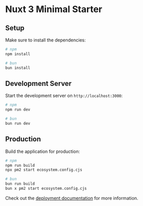 # Nuxt 3 Minimal Starter

## Setup

Make sure to install the dependencies:

```bash
# npm
npm install

# bun
bun install
```

## Development Server

Start the development server on `http://localhost:3000`:

```bash
# npm
npm run dev

# bun
bun run dev
```

## Production

Build the application for production:

```bash
# npm
npm run build
npx pm2 start ecosystem.config.cjs

# bun
bun run build
bun x pm2 start ecosystem.config.cjs
```

Check out the [deployment documentation](https://nuxt.com/docs/getting-started/deployment) for more information.
